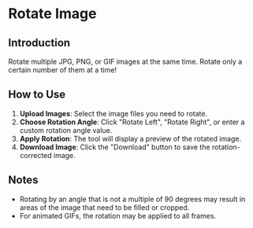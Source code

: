 # Rotate Image

## Introduction

Rotate multiple JPG, PNG, or GIF images at the same time. Rotate only a certain number of them at a time!

## How to Use

1.  **Upload Images**: Select the image files you need to rotate.
2.  **Choose Rotation Angle**: Click "Rotate Left", "Rotate Right", or enter a custom rotation angle value.
3.  **Apply Rotation**: The tool will display a preview of the rotated image.
4.  **Download Image**: Click the "Download" button to save the rotation-corrected image.

## Notes

- Rotating by an angle that is not a multiple of 90 degrees may result in areas of the image that need to be filled or cropped.
- For animated GIFs, the rotation may be applied to all frames.
